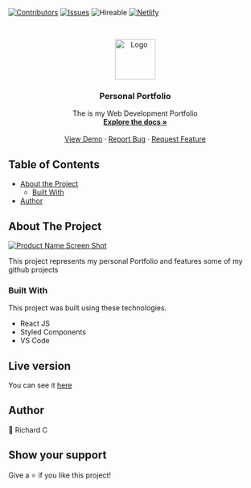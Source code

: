 [![Contributors][contributors-shield]][contributors-url]
[![Issues][issues-shield]][issues-url]
![Hireable](https://cdn.rawgit.com/hiendv/hireable/master/styles/default/yes.svg)
[![Netlify][netlify-shield]][netlify-url]

<!-- PROJECT LOGO -->
<br />
<p align="center">
  <a href="https://github.com/rammazzoti2000/personal_portfolio">
    <img src="images/microverse.png" alt="Logo" width="80" height="80">
  </a>

  <h3 align="center">Personal Portfolio</h3>

  <p align="center">
    The is my Web Development Portfolio
    <br />
    <a href="https://github.com/MeRichard123/Portfolio"><strong>Explore the docs »</strong></a>
    <br />
    <br />
    <a href="https://richardcoric.netlify.app/">View Demo</a>
    ·
    <a href="https://github.com/MeRichard123/Portfolio/ssues">Report Bug</a>
    ·
    <a href="https://github.com/MeRichard123/Portfolio/issues">Request Feature</a>
  </p>
</p>

<!-- TABLE OF CONTENTS -->
## Table of Contents

* [About the Project](#about-the-project)
  * [Built With](#built-with)
* [Author](#author)

<!-- ABOUT THE PROJECT -->
## About The Project

[![Product Name Screen Shot][product-screenshot]](https://richardcoric.netlify.app/)

This project represents my personal Portfolio and features some of my github projects

### Built With
This project was built using these technologies.
* React JS
* Styled Components
* VS Code


<!-- LIVE VERSION -->
## Live version

You can see it [here](https://richardcoric.netlify.app/)


<!-- CONTACT -->
## Author
👤 Richard C

## Show your support

Give a :star: if you like this project!


<!-- MARKDOWN LINKS & IMAGES -->
<!-- https://www.markdownguide.org/basic-syntax/#reference-style-links -->
[contributors-shield]: https://img.shields.io/github/contributors/rammazzoti2000/personal_portfolio.svg?styles/default/yes.svg
[contributors-url]: https://github.com/MeRichard123/Portfolio/graphs/contributors
[issues-shield]: https://img.shields.io/github/issues/rammazzoti2000/personal_portfolio.svg?styles/default/yes.svg
[issues-url]: https://github.com/MeRichard123/Portfolio/issues
[netlify-shield]: https://api.netlify.com/api/v1/badges/f88e03cf-ec7b-4593-ac9b-54e4dabffa33/deploy-status
[netlify-url]: https://app.netlify.com/sites/alex-bangau/deploys
[product-screenshot]: images/screenshot.png

